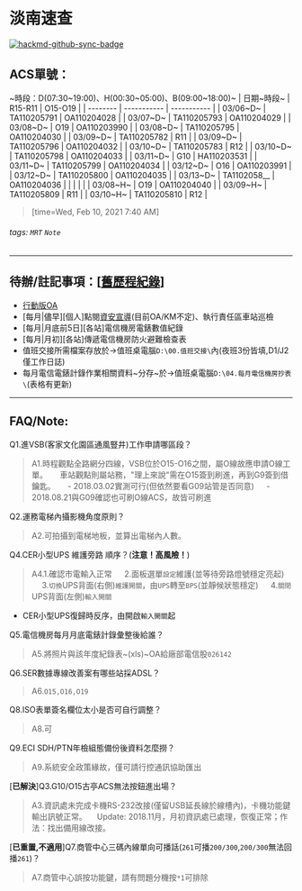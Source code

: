 # 淡南速查

[![hackmd-github-sync-badge](https://hackmd.io/-P9WS37GS2aJXrnumcyzgA/badge)](https://hackmd.io/-P9WS37GS2aJXrnumcyzgA)

## ACS單號：
~時段：D(07:30\~19:00)、H(00:30\~05:00)、B(09:00\~18:00)~
| 日期~時段~ | R15-R11    | O15-O19     |
| -------- | ----------- | ----------- |
| 03/06~D~ | TA110205791 | OA110204028 |
| 03/07~D~ | TA110205793 | OA110204029 |
| 03/08~D~ | O19 | OA110203990 |
| 03/08~D~ | TA110205795 | OA110204030 |
| 03/09~D~ | TA110205782 | R11 |
| 03/09~D~ | TA110205796 | OA110204032 |
| 03/10~D~ | TA110205783 | R12 |
| 03/10~D~ | TA110205798 | OA110204033 |
| 03/11~D~ | G10 | HA110203531 |
| 03/11~D~ | TA110205799 | OA110204034 |
| 03/12~D~ | O16 | OA110203991 |
| 03/12~D~ | TA110205800 | OA110204035 |
| 03/13~D~ | TA1102058__ | OA110204036 |
| | | |
| 03/08~H~ | O19 | OA110204040 |
| 03/09~H~ | TA110205809 | R11 |
| 03/10~H~ | TA110205810 | R12 |
> [time=Wed, Feb 10, 2021 7:40 AM]
###### tags: `MRT` `Note`

---

## 待辦/註記事項：[[舊歷程紀錄](https://hackmd.io/BkW2xmduf/)]
* [行動版OA](https://ssl.metro.taipei/oa)
* [每月|儘早][個人]點閱[資安宣導](http://kmmgt2.trtc.com.tw/ESP/listfolders.aspx?uid=2245)(目前OA/KM不定)、執行責任區車站巡檢
* [每月|月底前5日][各站]電信機房電錶數值紀錄
* [每月|月初][各站]傳遞電信機房防火避難檢查表
* 值班交接所需檔案存放於→值班桌電腦`D:\00.值班交接\`內(夜班3份皆填,D1/J2僅工作日誌)
* 每月電信電錶計錄作業相關資料~分存~於→值班桌電腦`D:\04.每月電信機房抄表\`(表格有更新)

---

## FAQ/Note:
Q1.進VSB(客家文化園區通風豎井)工作申請哪區段？
> A1.時程觀點全路網分四線，VSB位於O15-O16之間，屬O線故應申請O線工單。
> 　 車站觀點則屬站務，"理上來說"需在O15簽到刷進，再到G9簽到借鑰匙。
> 　 - 2018.03.02實測可行(但依然要看G09站管是否同意)
> 　 - 2018.08.21與G09確認也可刷O線ACS，故皆可刷進

Q2.運務電梯內攝影機角度原則？
> A2.可拍攝到電梯地板，並算出電梯內人數。

Q4.CER小型UPS 維護旁路 順序？(**注意！高風險！**)
> A4.1.確認市電輸入正常
> 　 2.面板選單`設定`維護(並等待旁路燈號穩定亮起)
> 　 3.`切換`UPS背面(右側)`維護開關`，由`UPS`轉至`BPS`(並靜候狀態穩定)
> 　 4.`關閉`UPS背面(左側)`輸入開關`
* CER小型UPS復歸時反序，由開啟`輸入開關`起

Q5.電信機房每月月底電錶計錄彙整後給誰？
> A5.將照片與該年度紀錄表~(xls)~OA給廠部電信股`026142`

Q6.SER數據專線改善案有哪些站採ADSL？
> A6.`O15,O16,O19`

Q8.ISO表單簽名欄位太小是否可自行調整？
> A8.可

Q9.ECI SDH\/PTN年檢組態備份後資料怎麼撈？
> A9.系統安全政策緣故，僅可請行控通訊協助匯出

\[**已解決**]Q3.G10/O15古亭ACS無法按鈕進出場？
> A3.資訊處未完成卡機RS-232改接(僅留USB延長線於線槽內)，卡機功能鍵輸出訊號正常。
> 　Update: 2018.11月，月初資訊處已處理，恢復正常；作法：找出備用線改接。

\[**已重置,不適用**]Q7.商管中心三碼內線單向可播話(`261`可播`200/300`,`200/300`無法回播`261`)？
> A7.商管中心誤按功能鍵，請有問題分機按`*1`可排除

